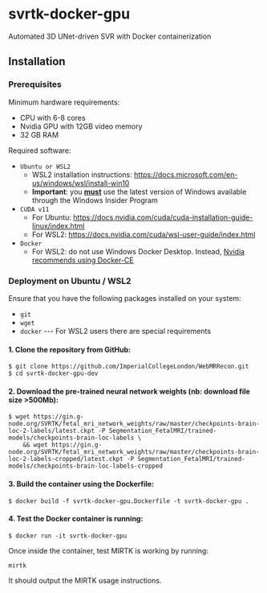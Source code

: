 
# svrtk-docker-gpu
Automated 3D UNet-driven SVR with Docker containerization 

## Installation

### Prerequisites

Minimum hardware requirements:
 - CPU with 6-8 cores
 - Nvidia GPU with 12GB video memory
 - 32 GB RAM

Required software:
- `Ubuntu or WSL2`
	- WSL2 installation instructions: https://docs.microsoft.com/en-us/windows/wsl/install-win10
	- **Important**: you <u>**must**</u> use the latest version of Windows available through the Windows Insider Program
- `CUDA v11`
	- For Ubuntu: https://docs.nvidia.com/cuda/cuda-installation-guide-linux/index.html
	- For WSL2: https://docs.nvidia.com/cuda/wsl-user-guide/index.html
- `Docker`
	- For WSL2: do not use Windows Docker Desktop. Instead, [Nvidia recommends using Docker-CE](https://docs.nvidia.com/cuda/wsl-user-guide/index.html#ch04-sub01-install-docker)


### Deployment on Ubuntu / WSL2

Ensure that you have the following packages installed on your system:

- `git`
- `wget`
- `docker` --- For WSL2 users there are special requirements

#### 1. Clone the repository from GitHub:

```
$ git clone https://github.com/ImperialCollegeLondon/WebMRRecon.git
$ cd svrtk-docker-gpu-dev
```

#### 2. Download the pre-trained neural network weights (nb: download file size >500Mb):

```
$ wget https://gin.g-node.org/SVRTK/fetal_mri_network_weights/raw/master/checkpoints-brain-loc-2-labels/latest.ckpt -P Segmentation_FetalMRI/trained-models/checkpoints-brain-loc-labels \
	&& wget https://gin.g-node.org/SVRTK/fetal_mri_network_weights/raw/master/checkpoints-brain-loc-2-labels-cropped/latest.ckpt -P Segmentation_FetalMRI/trained-models/checkpoints-brain-loc-labels-cropped
```

#### 3. Build the container using the Dockerfile:

```
$ docker build -f svrtk-docker-gpu.Dockerfile -t svrtk-docker-gpu .
```

#### 4. Test the Docker container is running:

```
$ docker run -it svrtk-docker-gpu
```
Once inside the container, test MIRTK is working by running:

```
mirtk
```

It should output the MIRTK usage instructions.